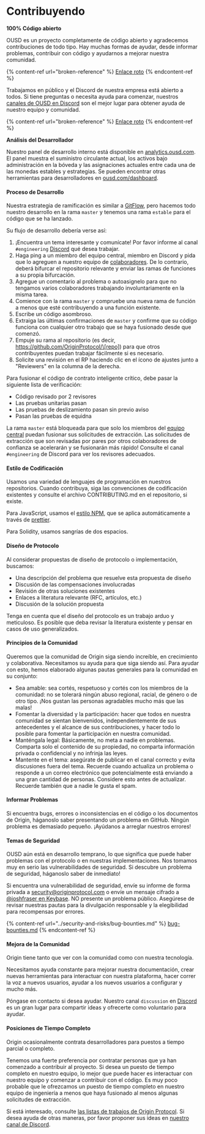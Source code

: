 # Contribuyendo

**100% Código abierto**

OUSD es un proyecto completamente de código abierto y agradecemos contribuciones de todo tipo. Hay muchas formas de ayudar, desde informar problemas, contribuir con código y ayudarnos a mejorar nuestra comunidad.

{% content-ref url="broken-reference" %}
[Enlace roto](broken-reference)
{% endcontent-ref %}

Trabajamos en público y el Discord de nuestra empresa está abierto a todos. Si tiene preguntas o necesita ayuda para comenzar, nuestros [canales de OUSD en Discord](https://discord.gg/jyxpUSe) son el mejor lugar para obtener ayuda de nuestro equipo y comunidad.

{% content-ref url="broken-reference" %}
[Enlace roto](broken-reference)
{% endcontent-ref %}

**Análisis del Desarrollador**

Nuestro panel de desarrollo interno está disponible en [analytics.ousd.com](https://analytics.ousd.com). El panel muestra el suministro circulante actual, los activos bajo administración en la bóveda y las asignaciones actuales entre cada una de las monedas estables y estrategias. Se pueden encontrar otras herramientas para desarrolladores en [ousd.com/dashboard](https://ousd.com/dashboard).

#### Proceso de Desarrollo

Nuestra estrategia de ramificación es similar a [GitFlow](http://nvie.com/posts/a-successful-git-branching-model/), pero hacemos todo nuestro desarrollo en la rama `master` y tenemos una rama `estable` para el código que se ha lanzado.

Su flujo de desarrollo debería verse así:

1. ¡Encuentra un tema interesante y comunícate! Por favor informe al canal `#engineering` [Discord](https://discord.gg/jyxpUSe) qué desea trabajar.
2. Haga ping a un miembro del equipo central, [](https://github.com/orgs/OriginProtocol/teams/core/members) miembro en Discord y pida que lo agreguen a nuestro equipo de [colaboradores](https://github.com/orgs/OriginProtocol/teams/contributors). De lo contrario, deberá bifurcar el repositorio relevante y enviar las ramas de funciones a su propia bifurcación.
3. Agregue un comentario al problema o autoasignelo para que no tengamos varios colaboradores trabajando involuntariamente en la misma tarea.
4. Comience con la rama `master` y compruebe una nueva rama de función a menos que esté contribuyendo a una función existente.
5. Escribe un código asombroso.
6. Extraiga las últimas confirmaciones de `master` y confirme que su código funciona con cualquier otro trabajo que se haya fusionado desde que comenzó.
7. Empuje su rama al repositorio (es decir, https://github.com/OriginProtocol/\[repo]) para que otros contribuyentes puedan trabajar fácilmente si es necesario.
8. Solicite una revisión en el RP haciendo clic en el ícono de ajustes junto a "Reviewers" en la columna de la derecha.

Para fusionar el código de contrato inteligente crítico, debe pasar la siguiente lista de verificación:

*  Código revisado por 2 revisores
*  Las pruebas unitarias pasan
*  Las pruebas de deslizamiento pasan sin previo aviso
*  Pasan las pruebas de equidna

La rama `master` está bloqueada para que solo los miembros del [equipo central](https://github.com/orgs/OriginProtocol/teams/core) puedan fusionar sus solicitudes de extracción. Las solicitudes de extracción que son revisadas por pares por otros colaboradores de confianza se acelerarán y se fusionarán más rápido! Consulte el canal `#engineering` de Discord para ver los revisores adecuados.

#### Estilo de Codificación

Usamos una variedad de lenguajes de programación en nuestros repositorios. Cuando contribuya, siga las convenciones de codificación existentes y consulte el archivo CONTRIBUTING.md en el repositorio, si existe.

Para JavaScript, usamos el [estilo NPM](https://docs.npmjs.com/misc/coding-style), que se aplica automáticamente a través de [prettier](https://prettier.io).

Para Solidity, usamos sangrías de dos espacios.

#### Diseño de Protocolo

Al considerar propuestas de diseño de protocolo o implementación, buscamos:

* Una descripción del problema que resuelve esta propuesta de diseño
* Discusión de las compensaciones involucradas
* Revisión de otras soluciones existentes
* Enlaces a literatura relevante (RFC, artículos, etc.)
* Discusión de la solución propuesta

Tenga en cuenta que el diseño del protocolo es un trabajo arduo y meticuloso. Es posible que deba revisar la literatura existente y pensar en casos de uso generalizados.

#### Principios de la Comunidad

Queremos que la comunidad de Origin siga siendo increíble, en crecimiento y colaborativa. Necesitamos su ayuda para que siga siendo así. Para ayudar con esto, hemos elaborado algunas pautas generales para la comunidad en su conjunto:

* Sea amable: sea cortés, respetuoso y cortés con los miembros de la comunidad: no se tolerará ningún abuso regional, racial, de género o de otro tipo. ¡Nos gustan las personas agradables mucho más que las malas!
* Fomentar la diversidad y la participación: hacer que todos en nuestra comunidad se sientan bienvenidos, independientemente de sus antecedentes y el alcance de sus contribuciones, y hacer todo lo posible para fomentar la participación en nuestra comunidad.
* Manténgala legal: Básicamente, no meta a nadie en problemas. Comparta solo el contenido de su propiedad, no comparta información privada o confidencial y no infrinja las leyes.
* Mantente en el tema: asegúrate de publicar en el canal correcto y evita discusiones fuera del tema. Recuerde cuando actualiza un problema o responde a un correo electrónico que potencialmente está enviando a una gran cantidad de personas. Considere esto antes de actualizar. Recuerde también que a nadie le gusta el spam.

#### Informar Problemas

Si encuentra bugs, errores o inconsistencias en el código o los documentos de Origin, háganoslo saber presentando un problema en GitHub. Ningún problema es demasiado pequeño. ¡Ayúdanos a arreglar nuestros errores!

#### Temas de Seguridad

OUSD aún está en desarrollo temprano, lo que significa que puede haber problemas con el protocolo o en nuestras implementaciones. Nos tomamos muy en serio las vulnerabilidades de seguridad. Si descubre un problema de seguridad, háganoslo saber de inmediato!

Si encuentra una vulnerabilidad de seguridad, envíe su informe de forma privada a [security@originprotocol.com](mailto:security@originprotocol.com) o envíe un mensaje cifrado a [@joshfraser en Keybase](https://keybase.io/joshfraser). NO presente un problema público. Asegúrese de revisar nuestras pautas para la divulgación responsable y la elegibilidad para recompensas por errores.

{% content-ref url="../security-and-risks/bug-bounties.md" %}
[bug-bounties.md](../security-and-risks/bug-bounties.md)
{% endcontent-ref %}

#### **Mejora de la Comunidad**

Origin tiene tanto que ver con la comunidad como con nuestra tecnología.

Necesitamos ayuda constante para mejorar nuestra documentación, crear nuevas herramientas para interactuar con nuestra plataforma, hacer correr la voz a nuevos usuarios, ayudar a los nuevos usuarios a configurar y mucho más.

Póngase en contacto si desea ayudar. Nuestro canal `discussion` en [Discord](https://www.originprotocol.com/discord) es un gran lugar para compartir ideas y ofrecerte como voluntario para ayudar.

#### Posiciones de Tiempo Completo

Origin ocasionalmente contrata desarrolladores para puestos a tiempo parcial o completo.

Tenemos una fuerte preferencia por contratar personas que ya han comenzado a contribuir al proyecto. Si desea un puesto de tiempo completo en nuestro equipo, lo mejor que puede hacer es interactuar con nuestro equipo y comenzar a contribuir con el código. Es muy poco probable que le ofrezcamos un puesto de tiempo completo en nuestro equipo de ingeniería a menos que haya fusionado al menos algunas solicitudes de extracción.

Si está interesado, consulte [las listas de trabajos de Origin Protocol](https://angel.co/originprotocol/jobs). Si desea ayuda de otras maneras, por favor proponer sus ideas en [nuestro canal de Discord](https://www.originprotocol.com/discord).

